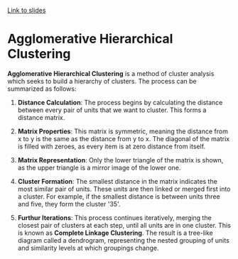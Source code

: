 [Link to slides](https://docs.google.com/presentation/d/17xcdZAR0Ek6-w1mfJDl6NXgq0CxmcYV4/edit#slide=id.p1) 

# Agglomerative Hierarchical Clustering
**Agglomerative Hierarchical Clustering** is a method of cluster analysis which seeks to build a hierarchy of clusters. The process can be summarized as follows:

1. **Distance Calculation**: The process begins by calculating the distance between every pair of units that we want to cluster. This forms a distance matrix.

2. **Matrix Properties**: This matrix is symmetric, meaning the distance from x to y is the same as the distance from y to x. The diagonal of the matrix is filled with zeroes, as every item is at zero distance from itself.

3. **Matrix Representation**: Only the lower triangle of the matrix is shown, as the upper triangle is a mirror image of the lower one.

4. **Cluster Formation**: The smallest distance in the matrix indicates the most similar pair of units. These units are then linked or merged first into a cluster. For example, if the smallest distance is between units three and five, they form the cluster '35'.

5. **Furthur Iterations**: This process continues iteratively, merging the closest pair of clusters at each step, until all units are in one cluster. This is known as **Complete Linkage Clustering**. The result is a tree-like diagram called a dendrogram, representing the nested grouping of units and similarity levels at which groupings change.
